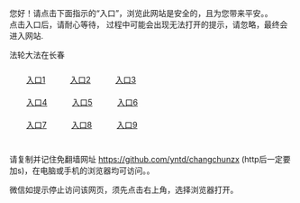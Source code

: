 您好！请点击下面指示的“入口”，浏览此网站是安全的，且为您带来平安。。 <br/>
点击入口后，请耐心等待， 过程中可能会出现无法打开的提示，请忽略，最终会进入网站. </br>

法轮大法在长春<br/>
<div style="padding:10px"><a style="margin:20px" target="_blank" href="https://djsaf2zo1lj8f.cloudfront.net/2Qpsp?cwuqladh" id="ccLink1" rel="nofollow">入口1</a> <a target="_blank" style="margin:20px" href="https://d2r23ee1hsiro4.cloudfront.net/2Qpsp?mamol" id="ccLink2" rel="nofollow">入口2</a> <a style="margin:20px" target="_blank" href="https://d2yfzjg84nje1i.cloudfront.net/2Qpsp?gzrek" id="ccLink3" rel="nofollow">入口3</a></div>

<div style="padding:10px" ><a style="margin:20px" target="_blank" href="https://djsaf2zo1lj8f.cloudfront.net/2Qpsp?cwuqladh" id="ccLink4" rel="nofollow">入口4</a> <a style="margin:20px" href="https://d2r23ee1hsiro4.cloudfront.net/2Qpsp?mamol" target="_blank" id="ccLink5" rel="nofollow">入口5</a> <a style="margin:20px" href="https://d2yfzjg84nje1i.cloudfront.net/2Qpsp?gzrek" target="_blank" id="ccLink6" rel="nofollow">入口6</a></div>

<div style="padding:10px"><a style="margin:20px" target="_blank" href="https://djsaf2zo1lj8f.cloudfront.net/2Qpsp?cwuqladh" id="ccLink7" rel="nofollow">入口7</a> <a style="margin:20px" href="https://d2r23ee1hsiro4.cloudfront.net/2Qpsp?mamol" target="_blank" id="ccLink8" rel="nofollow">入口8</a> <a style="margin:20px" target="_blank" href="https://d2yfzjg84nje1i.cloudfront.net/2Qpsp?gzrek" id="ccLink9" rel="nofollow">入口9</a></div>

<br/>



请复制并记住免翻墙网址 https://github.com/yntd/changchunzx (http后一定要加s)，在电脑或手机的浏览器均可访问。。<br/>

微信如提示停止访问该网页，须先点击右上角，选择浏览器打开。
